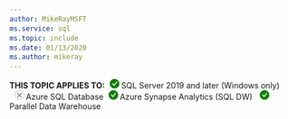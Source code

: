 ```yaml
---
author: MikeRayMSFT
ms.service: sql
ms.topic: include
ms.date: 01/13/2020
ms.author: mikeray
---
```


<Token>**THIS TOPIC APPLIES TO:**![Yes](media/yes-icon.png)SQL Server 2019 and later (Windows only) ![No](media/no-icon.png)Azure SQL Database![Yes](media/yes-icon.png)Azure Synapse Analytics (SQL DW) ![Yes](media/yes-icon.png)Parallel Data Warehouse </Token>